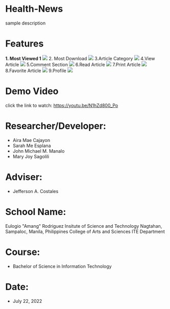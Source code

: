 # Health-News
sample description

# Features
**1. Most Viewed 1**
![](image/1.png)
2. Most Download
![](image/2.png)
3.Article Category
![](image/3.png)
4.View Article
![](image/4.png)
5.Comment Section
![](image/5.png)
6.Read Article
![](image/6.png)
7.Print Article
![](image/7.png)
8.Favorite Article
![](image/8.png)
9.Profile
![](image/9.png)







# Demo Video
click the link to watch: https://youtu.be/N1hZd800_Po
# Researcher/Developer:
* Aira Mae Cajayon
* Sarah Me Esplana
* John Michael M. Manalo
* Mary Joy Sagolili
# Adviser:
* Jefferson A. Costales
# School Name:
Eulogio "Amang" Rodriguez Insitute of Science and Technology
Nagtahan, Sampaloc, Manila, Philippines
College of Arts and Sciences
ITE Department
# Course:
* Bachelor of Science in Information Technology
# Date:
* July 22, 2022

